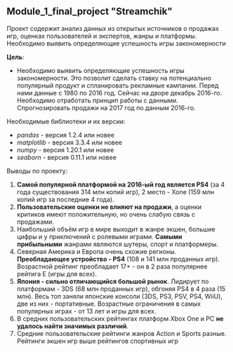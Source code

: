 ## Module_1_final_project "Streamchik"

Проект содержит анализ данных из открытых источников о продажах игр, оценках пользователей и экспертов, жанры и платформы. 
Необходимо выявить определяющие успешность игры закономерности

**Цель**:

- Необходимо выявить определяющие успешность игры закономерности. Это позволит сделать ставку на потенциально популярный продукт и спланировать рекламные кампании.
Перед нами данные с 1980 по 2016 год. Сейчас на дворе декабрь 2016-го. Необходимо отработать принцип работы с данными. Спрогнозировать продажи на 2017 год по данным 2016-го.

Необходимые библиотеки и их версии:
- *pandas* - версия 1.2.4 или новее
- *matplotlib* - версия 3.3.4 или новее
- *numpy* - версия 1.20.1 или новее
- *seaborn* - версия 0.11.1 или новее

Выводы по проекту:
1. **Самой популярной платформой на 2016-ый год является PS4** (за 4 года существования 314 млн копий игр), 2 место - Xone (159 млн копий игр за последние 4 года).
2. **Пользовательские оценки не влияют на продажи**, а оценки критиков имеют положительную, но очень слабую связь с продажами.
3. Наибольший объём игр в мире выходит в жанре экшен, большие цифры и у приключений с ролевыми играми. **Самыми прибыльными** жанрами являются шутеры, спорт и платформеры.
4. Северная Америка и Европа очень схожие регионы. **Преобладающее устройство - PS4** (108 и 141 млн проданных игр). Возрастной рейтинг преобладает 17+ - он в 2 раза популярнее рейтига E (игры для всех).
5. **Япония - сильно отличающийся большой рынок**. Лидирует по платформам - 3DS (68 млн проданных игр), обгоняя PS4 в 4 раза (15 млн). Весь топ заняли японские консоли (3DS, PS3, PSV, PS4, WiiU), две из них - портативные. Возрастные ограничения в самых популярных играх - от 13 лет и игры для всех.
6. В cредних пользовательских рейтингах платформ Xbox One и PC **не удалось найти значимых различий**.
7. Средние пользовательские рейтинги жанров Action и Sports разные. Рейтинги экшен игр выше рейтингов спортивных игр
